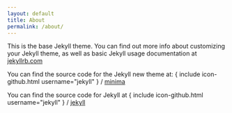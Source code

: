 ```yaml
---
layout: default
title: About
permalink: /about/
---
```


This is the base Jekyll theme. You can find out more info about customizing your Jekyll theme, as well as basic Jekyll usage documentation at [jekyllrb.com](https://jekyllrb.com/)

You can find the source code for the Jekyll new theme at:
{ include icon-github.html username="jekyll" } /
[minima](https://github.com/jekyll/minima)

You can find the source code for Jekyll at
{ include icon-github.html username="jekyll" } /
[jekyll](https://github.com/jekyll/jekyll)
